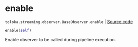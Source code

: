 # enable
`toloka.streaming.observer.BaseObserver.enable` | [Source code](https://github.com/Toloka/toloka-kit/blob/v1.1.4/src/streaming/observer.py#L51)

```python
enable(self)
```

Enable observer to be called during pipeline execution.

